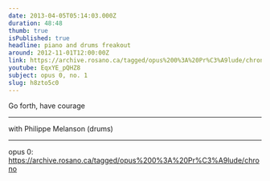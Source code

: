 ```yaml
---
date: 2013-04-05T05:14:03.000Z
duration: 48:48
thumb: true
isPublished: true
headline: piano and drums freakout
around: 2012-11-01T12:00:00Z
link: https://archive.rosano.ca/tagged/opus%200%3A%20Pr%C3%A9lude/chrono
youtube: EqxYE_pQHZ8
subject: opus 0, no. 1
slug: h8zto5c0
---
```

Go forth, have courage

---

with Philippe Melanson (drums)

---

opus 0: https://archive.rosano.ca/tagged/opus%200%3A%20Pr%C3%A9lude/chrono
